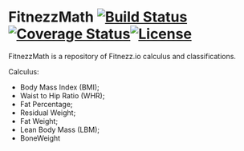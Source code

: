# FitnezzMath [![Build Status](https://travis-ci.com/fitnezzio/FitnezzMath.svg?branch=master)](https://travis-ci.com/fitnezzio/FitnezzMath)[![Coverage Status](https://coveralls.io/repos/github/fitnezzio/FitnezzMath/badge.svg?branch=master)](https://coveralls.io/github/fitnezzio/FitnezzMath?branch=master)[![License](https://img.shields.io/badge/License-Apache%202.0-blue.svg)](https://opensource.org/licenses/Apache-2.0)

FitnezzMath is a repository of Fitnezz.io calculus and classifications.


Calculus: 
* Body Mass Index (BMI);
* Waist to Hip Ratio (WHR);
* Fat Percentage;
* Residual Weight;
* Fat Weight;
* Lean Body Mass (LBM);
* BoneWeight